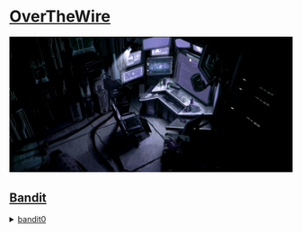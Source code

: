 # [OverTheWire](https://overthewire.org/)
![alt text](img/workplace.png)

## [Bandit](https://overthewire.org/wargames/bandit/)

<details>
<summary><a href="https://overthewire.org/wargames/bandit/bandit0.html">bandit0</a></summary>

```shell
sshpass -p bandit0 ssh bandit0@bandit.labs.overthewire.org -p 2220
```
</details>